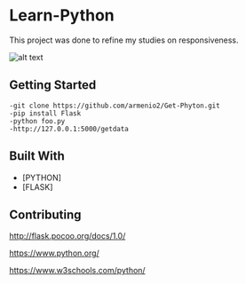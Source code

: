 # Learn-Python

This project was done to refine my studies on responsiveness.

![alt text](https://i.imgur.com/3KmI0gE.png)

## Getting Started

```
-git clone https://github.com/armenio2/Get-Phyton.git
-pip install Flask
-python foo.py
-http://127.0.0.1:5000/getdata
```

## Built With

* [PYTHON]
* [FLASK]

## Contributing

http://flask.pocoo.org/docs/1.0/

https://www.python.org/

https://www.w3schools.com/python/
